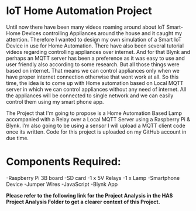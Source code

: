 # IoT Home Automation Project

Until now there have been many videos roaming around about IoT Smart-Home Devices controlling Appliances around the house and it caught my attention. Therefore I wanted to design my own simulation of a Smart IoT Device in use for Home Automation. There have also been several tutorial videos regarding controlling appliances over internet. And for that Blynk and perhaps an MQTT server has been a preference as it was easy to use and user friendly also according to some research. But all those things were based on internet. That means we can control appliances only when we have proper internet connection otherwise that wont work at all. So this time, the idea is to come up with Home automation based on Local MQTT server in which we can control appliances without any need of internet. All the appliances will be connected to single network and we can easily control them using my smart phone app.

The Project that I'm going to propose is a Home Automation Based Lamp accompanied with a Relay over a Local MQTT Server using a Raspberry Pi & Blynk. I’m also going to be using a sensor I will upload a MQTT client code once its written. Code for this project is uploaded on my GitHub account in due time.


# Components Required:

-Raspberry Pi 3B board
-SD card
-1 x 5V Relays
-1 x Lamp
-Smartphone Device
-Jumper Wires
-JavaScript
-Blynk App

<b>Please refer to the following link for the Project Analysis in the HAS Project Analysis Folder to get a clearer context of this Project.</b>
